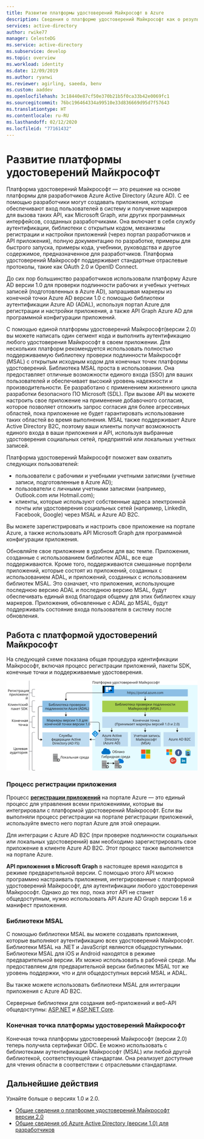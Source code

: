 ```yaml
---
title: Развитие платформы удостоверений Майкрософт в Azure
description: Сведения о платформе удостоверений Майкрософт как о результате эволюционного развития платформы для разработчиков и службы идентификации Azure Active Directory (Azure AD).
services: active-directory
author: rwike77
manager: CelesteDG
ms.service: active-directory
ms.subservice: develop
ms.topic: overview
ms.workload: identity
ms.date: 12/09/2019
ms.author: ryanwi
ms.reviewer: agirling, saeeda, benv
ms.custom: aaddev
ms.openlocfilehash: 3c18440e87cf50e370b21b5f0ca33b42e0069fc1
ms.sourcegitcommit: 76bc196464334a99510e33d836669d95d7f57643
ms.translationtype: HT
ms.contentlocale: ru-RU
ms.lasthandoff: 02/12/2020
ms.locfileid: "77161432"
---
```

# <a name="evolution-of-microsoft-identity-platform"></a>Развитие платформы удостоверений Майкрософт

Платформа удостоверений Майкрософт — это решение на основе платформы для разработчиков Azure Active Directory (Azure AD). С ее помощью разработчики могут создавать приложения, которые обеспечивают вход пользователей в систему и получение маркеров для вызова таких API, как Microsoft Graph, или других программных интерфейсов, созданных разработчиками. Она включает в себя службу аутентификации, библиотеки с открытым кодом, механизмы регистрации и настройки приложений (через портал разработчиков и API приложения), полную документацию по разработке, примеры для быстрого запуска, примеры кода, учебники, руководства и другое содержимое, предназначенное для разработчиков. Платформа удостоверений Майкрософт поддерживает стандартные отраслевые протоколы, такие как OAuth 2.0 и OpenID Connect.

До сих пор большинство разработчиков использовали платформу Azure AD версии 1.0 для проверки подлинности рабочих и учебных учетных записей (подготовленных в Azure AD), запрашивая маркеры из конечной точки Azure AD версии 1.0 с помощью библиотеки аутентификации Azure AD (ADAL), используя портал Azure для регистрации и настройки приложения, а также API Graph Azure AD для программной конфигурации приложений.

С помощью единой платформы удостоверений Майкрософт(версии 2.0) вы можете написать один сегмент кода и выполнить аутентификацию любого удостоверения Майкрософт в своем приложении. Для нескольких платформ рекомендуется использовать полностью поддерживаемую библиотеку проверки подлинности Майкрософт (MSAL) с открытым исходным кодом для конечных точек платформы удостоверений. Библиотека MSAL проста в использовании. Она предоставляет отличные возможности единого входа (SSO) для ваших пользователей и обеспечивает высокий уровень надежности и производительности. Ее разработано с применением жизненного цикла разработки безопасного ПО Microsoft (SDL). При вызове API вы можете настроить свое приложение на применение добавочного согласия, которое позволяет отложить запрос согласия для более агрессивных областей, пока приложение не будет гарантировать использование таких областей во время выполнения.  MSAL также поддерживает Azure Active Directory B2C, поэтому ваши клиенты получат возможность единого входа в ваши приложения и API, используя выбранные удостоверения социальных сетей, предприятий или локальных учетных записей.

Платформа удостоверений Майкрософт поможет вам охватить следующих пользователей:

- пользователи с рабочими и учебными учетными записями (учетные записи, подготовленные в Azure AD);
- пользователи с личными учетными записями (например, Outlook.com или Hotmail.com);
- клиенты, которые используют собственные адреса электронной почты или удостоверения социальных сетей (например, LinkedIn, Facebook, Google) через MSAL и Azure AD B2C.

Вы можете зарегистрировать и настроить свое приложение на портале Azure, а также использовать API Microsoft Graph для программной конфигурации приложения.

Обновляйте свое приложение в удобном для вас темпе. Приложения, созданные с использованием библиотек ADAL, все еще поддерживаются. Кроме того, поддерживаются смешанные портфели приложений, которые состоят из приложений, созданных с использованием ADAL, и приложений, созданных с использованием библиотек MSAL. Это означает, что приложения, использующие последнюю версию ADAL и последнюю версию MSAL, будут обеспечивать единый вход благодаря общему для этих библиотек кэшу маркеров. Приложения, обновленные с ADAL до MSAL, будут поддерживать состояние входа пользователя в систему после обновления.

## <a name="microsoft-identity-platform-experience"></a>Работа с платформой удостоверений Майкрософт

На следующей схеме показана общая процедура идентификации Майкрософт, включая процесс регистрации приложений, пакеты SDK, конечные точки и поддерживаемые удостоверения.

![Платформа удостоверений Майкрософт сегодня](./media/about-microsoft-identity-platform/about-microsoft-identity-platform.svg)

### <a name="app-registration-experience"></a>Процесс регистрации приложения

Процесс **[регистрации приложений](https://go.microsoft.com/fwlink/?linkid=2083908)** на портале Azure — это единый процесс для управления всеми приложениями, которые вы интегрировали с платформой удостоверений Майкрософт. Если вы выполняли процесс регистрации на портале регистрации приложений, используйте вместо него портал Azure для этой операции.

Для интеграции с Azure AD B2C (при проверке подлинности социальных или локальных удостоверений) вам необходимо зарегистрировать свое приложение в клиенте Azure AD B2C. Этот процесс также выполняется на портале Azure.

**API приложения в Microsoft Graph** в настоящее время находится в режиме предварительной версии. С помощью этого API можно программно настраивать приложения, интегрированные с платформой удостоверений Майкрософт, для аутентификации любого удостоверения Майкрософт. Однако до тех пор, пока этот API не станет общедоступным, нужно использовать API Azure AD Graph версии 1.6 и манифест приложения.

### <a name="msal-libraries"></a>Библиотеки MSAL

С помощью библиотеки MSAL вы можете создавать приложения, которые выполняют аутентификацию всех удостоверений Майкрософт. Библиотеки MSAL на .NET и JavaScript являются общедоступными. Библиотеки MSAL для iOS и Android находятся в режиме предварительной версии. Их можно использовать в рабочей среде. Мы предоставляем для предварительной версии библиотек MSAL тот же уровень поддержки, что и для общедоступных версий MSAL и ADAL.

Вы также можете использовать библиотеки MSAL для интеграции приложения с Azure AD B2C.

Серверные библиотеки для создания веб-приложений и веб-API общедоступны: [ASP.NET](https://docs.microsoft.com/aspnet/overview) и [ASP.NET Core](https://docs.microsoft.com/aspnet/core/?view=aspnetcore-2.2).

### <a name="microsoft-identity-platform-endpoint"></a>Конечная точка платформы удостоверений Майкрософт

Конечная точка платформы удостоверений Майкрософт (версии 2.0) теперь получила сертификат OIDC. Ее можно использовать с библиотеками аутентификации Майкрософт (MSAL) или любой другой библиотекой, соответствующей стандартам. Она реализует доступные для чтения области в соответствии с отраслевыми стандартами.

## <a name="next-steps"></a>Дальнейшие действия

Узнайте больше о версиях 1.0 и 2.0.

* [Общие сведения о платформе удостоверений Майкрософт версии 2.0](v2-overview.md)
* [Общие сведения об Azure Active Directory (версии 1.0) для разработчиков](../azuread-dev/v1-overview.md)
